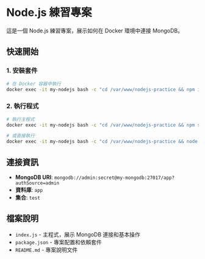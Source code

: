 # Node.js 練習專案

這是一個 Node.js 練習專案，展示如何在 Docker 環境中連接 MongoDB。

## 快速開始

### 1. 安裝套件
```bash
# 在 Docker 容器中執行
docker exec -it my-nodejs bash -c "cd /var/www/nodejs-practice && npm install"
```

### 2. 執行程式
```bash
# 執行主程式
docker exec -it my-nodejs bash -c "cd /var/www/nodejs-practice && npm start"

# 或直接執行
docker exec -it my-nodejs bash -c "cd /var/www/nodejs-practice && node index.js"
```

## 連接資訊

- **MongoDB URI**: `mongodb://admin:secret@my-mongodb:27017/app?authSource=admin`
- **資料庫**: `app`
- **集合**: `test`

## 檔案說明

- `index.js` - 主程式，展示 MongoDB 連接和基本操作
- `package.json` - 專案配置和依賴套件
- `README.md` - 專案說明文件
